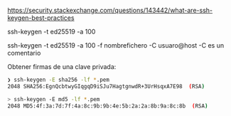 <https://security.stackexchange.com/questions/143442/what-are-ssh-keygen-best-practices>

ssh-keygen -t ed25519 -a 100

ssh-keygen -t ed25519 -a 100 -f nombrefichero -C usuaro@host
-C es un comentario

Obtener firmas de una clave privada:

```bash
❯ ssh-keygen -E sha256 -lf *.pem
2048 SHA256:EgnQcbtwyGIqgqD9iSJu7HagtgnwdR+3UrHsqxA7E98  (RSA)

> ssh-keygen -E md5 -lf *.pem
2048 MD5:4f:3a:7d:7f:4a:8c:9b:9b:4e:5b:2a:2a:8b:9a:8c:8b  (RSA)
```
